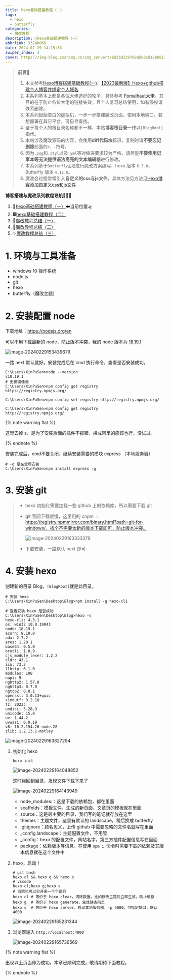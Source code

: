 ```yaml
---
title: hexo基础搭建教程（一）
tags:
  - hexo
  - butterfly
categories:
  - 魔改教程
description: 🍔hexo基础搭建教程（一）
abbrlink: 3324b066
date: 2024-02-29 14:15:33
swiper_index: 4
cover: https://img-blog.csdnimg.cn/img_convert/6d3bd229788ab88cd1286813a33f92a3.jpeg
---
```


> **前言**📇
>
> 1. 本文参考[Hexo博客搭建基础教程(一)](https://www.fomal.cc/posts/e593433d.html)、[【2023最新版】Hexo+github搭建个人博客并绑定个人域名](https://blog.csdn.net/wushibo123/article/details/124619123)
> 2. 本系列基本上都是各位大佬造好的轮子，具体参考 [Fomalhaut大佬](https://www.fomal.cc/)。其目的在于防止各位大佬的链接失效，且个人复习总结使用，如有侵权请联系删除。
> 3. 本系列起始空白的虚拟机，一步一步搭建魔改页面，使用本地端口。若想部署在其它平台，可自寻查找。
> 4. 鉴于每个人的根目录名称都不一样，本帖**博客根目录**一律以`[BlogRoot]`指代。
> 5. 本帖涉及魔改源码的内容，会使用**diff代码块**标识，复制时请**不要忘记删除**前面的`+、-`符号。
> 6. 因为`.pug`和`.styl`以及`.yml`等对缩进要求较为严格，请尽量**不要使用记事本等无法提供语法高亮的文本编辑器**进行修改。
> 7. 本系列基于`Butterfly主题`进行魔改方案编写，hexo 版本 `6.3.0`，Butterfly 版本 `4.12.0`。
> 8. 魔改会过程常常引入**自定义的css与js文件**，具体方法见方法见[Hexo博客添加自定义css和js文件](https://b.leonus.cn/2022/custom.html)

**博客搭建与魔改系列教程导航🚥🚥🚥**

1. 🎀[hexo基础搭建教程（一）](https://redbeancc.github.io/post/3324b066.html)⬅当前位置🛸
2. 🎆[hexo基础搭建教程（二）](https://redbeancc.github.io/post/837c228f.html)
3. 🎇[魔改教程总结（一）](https://redbeancc.github.io/post/781096aa.html)
4. 🧨[魔改教程总结（二）](https://redbeancc.github.io/post/48067a72.html)
5. ✨[魔改教程总结（三）](https://redbeancc.github.io/post/518d920.html)

# 1. 环境与工具准备

- windows 10 操作系统
- node.js
- git
- hexo
- butterfly（魔改主题）

# 2. 安装配置 node

下载地址：https://nodejs.org/en

可以不用下载最新的 node，防止版本冲突，我的 node 版本为 [18.19.1](https://nodejs.org/download/release/v18.19.1/node-v18.19.1-x64.msi)

![image-20240229153439679](https://img-blog.csdnimg.cn/img_convert/8cc654b755b6be042f028dd0f5c64522.png)

一路 next 默认就好。安装完成后在 cmd 执行命令，查看是否安装成功。

```shell
C:\Users\XinPuSen>node --version
v18.19.1
# 更换镜像源
C:\Users\XinPuSen>npm config get registry
https://registry.npmjs.org/

C:\Users\XinPuSen>npm config set registry http://registry.npmjs.org/

C:\Users\XinPuSen>npm config get registry
http://registry.npmjs.org/
```

{% note warning flat %}

这里去掉 s，是为了安装后面的插件不报错，换成阿里的应该也行，没试过。

{% endnote %}

安装完成后，cmd不要关闭，继续安装需要的模块 express （本地服务器）

```shell
# -g 是在全局安装
C:\Users\XinPuSen>npm install express -g
```

# 3. 安装 git

> - hexo 初始化需要加载一些 github 上的依赖库，所以需要下载 git
>
> - git 官网下载很慢，这里用的 cnpm ：https://registry.npmmirror.com/binary.html?path=git-for-windows/，找个不需要太新的版本下载即可，防止版本冲突。
>
>   ![image-20240229163333379](https://img-blog.csdnimg.cn/img_convert/a1ed15b95dea7e28e665721e78024f9a.png)
>
> - 下载安装，一路默认 next 即可



# 4. 安装 hexo

创建新的目录 Blog，`[BlogRoot]`就是此目录。

```shell
# 安装 hexo
C:\Users\XinPuSen\Desktop\Blog>npm install -g hexo-cli
```

```shell
# 查看安装 hexo 是否成功
C:\Users\XinPuSen\Desktop\Blog>hexo -v
hexo-cli: 4.3.1
os: win32 10.0.19043
node: 18.19.1
acorn: 8.10.0
ada: 2.7.2
ares: 1.20.1
base64: 0.5.0
brotli: 1.0.9
cjs_module_lexer: 1.2.2
cldr: 43.1
icu: 73.2
llhttp: 6.1.0
modules: 108
napi: 9
nghttp2: 1.57.0
nghttp3: 0.7.0
ngtcp2: 0.8.1
openssl: 3.0.13+quic
simdutf: 3.2.18
tz: 2023c
undici: 5.28.3
unicode: 15.0
uv: 1.44.2
uvwasi: 0.0.19
v8: 10.2.154.26-node.28
zlib: 1.2.13.1-motley
```

![image-20240229163827294](https://img-blog.csdnimg.cn/img_convert/618002bada7a98074cc51dd1d4f97eea.png)

1. 初始化 hexo

   ```shell
   hexo init
   ```

   ![image-20240229164048852](https://img-blog.csdnimg.cn/img_convert/018a8104d3f0f4edcc69dbd18eefdbd6.png)

   这时候回到目录，发现文件下载下来了

   ![image-20240229164143949](https://img-blog.csdnimg.cn/img_convert/15f557369c63c6e3013b0404a2a6b0e3.png)

   - node_modules:：这是下载的依赖包，都在里面
   - scaffolds：模板文件，生成的新页面，文章页的模板就在里面
   - source：这是最主要的目录，我们写的笔记就存放在这里
   - themes：主题文件，这里有默认的 landscape，稍后换成 butterfly
   - .gitignore：顾名思义，上传 github 中需要忽略的文件名就写在里面
   - _config.landscape：主题配置文件，不用管
   - _config：hexo 的配置文件，网站名字，第三方插件配置信息写在里面
   - package：依赖版本等信息，在使用 `npm i `命令时需要下载的依赖及其版本信息就在这个文件中

2. hexo，启动！

   ```shell
   # git bash
   hexo cl && hexo g && hexo s
   # vscode
   hexo cl;hexo g;hexo s
   # 当然也可以分开来一个个运行
   hexo cl # 等价于 hexo clear，清除数据，比如修改主题后立即生效，防止缓存
   hexo g  # 等价于 hexo generate，生成静态网页
   hexo s  # 等价于 hexo server，启动本地服务器，-p 5000，可指定端口，默认4000
   ```

   ![image-20240229165231344](https://img-blog.csdnimg.cn/img_convert/2a713448662d8f0ac13f67e0f2de8d8e.png)

3. 浏览器输入 `http://localhost:4000`

   ![image-20240229165736569](https://img-blog.csdnimg.cn/img_convert/a6607f104c44cfed3ff9d53bb4b1e61a.png)

{% note warning flat %}

出现以上页面即为成功，本章已顺利完成，敬请期待下面教程。

{% endnote %}